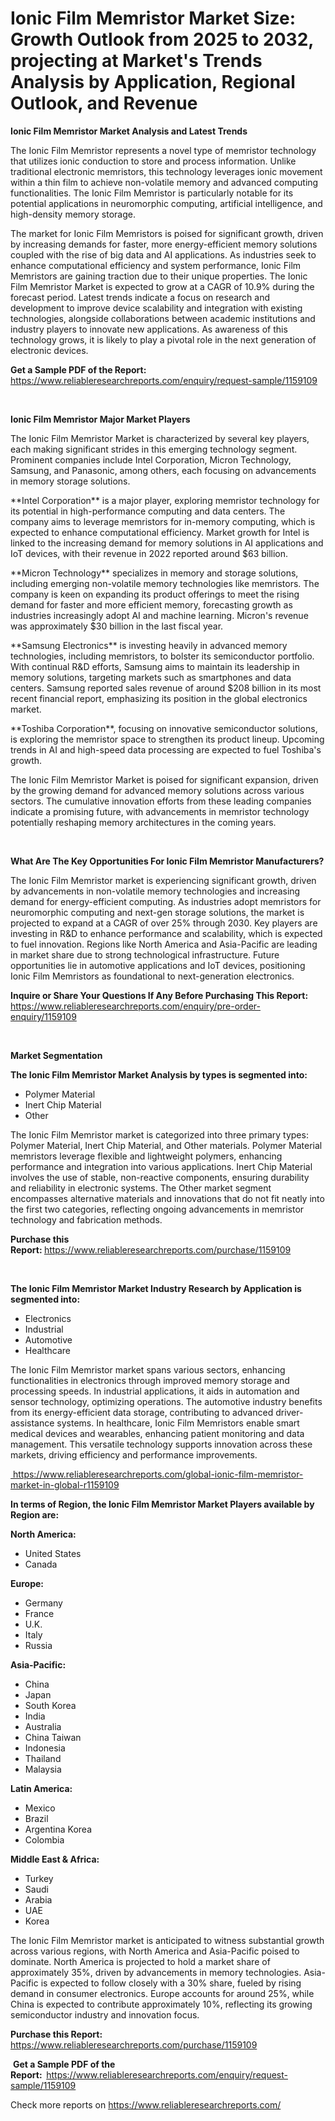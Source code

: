 <p><h1>Ionic Film Memristor Market Size: Growth Outlook from 2025 to 2032, projecting at Market's Trends Analysis by Application, Regional Outlook, and Revenue</h1></p><p><strong>Ionic Film Memristor Market Analysis and Latest Trends</strong></p>
<p><p>The Ionic Film Memristor represents a novel type of memristor technology that utilizes ionic conduction to store and process information. Unlike traditional electronic memristors, this technology leverages ionic movement within a thin film to achieve non-volatile memory and advanced computing functionalities. The Ionic Film Memristor is particularly notable for its potential applications in neuromorphic computing, artificial intelligence, and high-density memory storage.</p><p>The market for Ionic Film Memristors is poised for significant growth, driven by increasing demands for faster, more energy-efficient memory solutions coupled with the rise of big data and AI applications. As industries seek to enhance computational efficiency and system performance, Ionic Film Memristors are gaining traction due to their unique properties. The Ionic Film Memristor Market is expected to grow at a CAGR of 10.9% during the forecast period. Latest trends indicate a focus on research and development to improve device scalability and integration with existing technologies, alongside collaborations between academic institutions and industry players to innovate new applications. As awareness of this technology grows, it is likely to play a pivotal role in the next generation of electronic devices.</p></p>
<p><strong>Get a Sample PDF of the Report:&nbsp;</strong> <a href="https://www.reliableresearchreports.com/enquiry/request-sample/1159109?utm_campaign=3290&utm_medium=2&utm_source=Github&utm_content=ia&utm_term=22032025&utm_id=ionic-film-memristor">https://www.reliableresearchreports.com/enquiry/request-sample/1159109</a></p>
<p>&nbsp;</p>
<p><strong>Ionic Film Memristor Major Market Players</strong></p>
<p><p>The Ionic Film Memristor Market is characterized by several key players, each making significant strides in this emerging technology segment. Prominent companies include Intel Corporation, Micron Technology, Samsung, and Panasonic, among others, each focusing on advancements in memory storage solutions.</p><p>**Intel Corporation** is a major player, exploring memristor technology for its potential in high-performance computing and data centers. The company aims to leverage memristors for in-memory computing, which is expected to enhance computational efficiency. Market growth for Intel is linked to the increasing demand for memory solutions in AI applications and IoT devices, with their revenue in 2022 reported around $63 billion.</p><p>**Micron Technology** specializes in memory and storage solutions, including emerging non-volatile memory technologies like memristors. The company is keen on expanding its product offerings to meet the rising demand for faster and more efficient memory, forecasting growth as industries increasingly adopt AI and machine learning. Micron's revenue was approximately $30 billion in the last fiscal year.</p><p>**Samsung Electronics** is investing heavily in advanced memory technologies, including memristors, to bolster its semiconductor portfolio. With continual R&D efforts, Samsung aims to maintain its leadership in memory solutions, targeting markets such as smartphones and data centers. Samsung reported sales revenue of around $208 billion in its most recent financial report, emphasizing its position in the global electronics market.</p><p>**Toshiba Corporation**, focusing on innovative semiconductor solutions, is exploring the memristor space to strengthen its product lineup. Upcoming trends in AI and high-speed data processing are expected to fuel Toshiba's growth.</p><p>The Ionic Film Memristor Market is poised for significant expansion, driven by the growing demand for advanced memory solutions across various sectors. The cumulative innovation efforts from these leading companies indicate a promising future, with advancements in memristor technology potentially reshaping memory architectures in the coming years.</p></p>
<p>&nbsp;</p>
<p><strong>What Are The Key Opportunities For Ionic Film Memristor Manufacturers?</strong></p>
<p><p>The Ionic Film Memristor market is experiencing significant growth, driven by advancements in non-volatile memory technologies and increasing demand for energy-efficient computing. As industries adopt memristors for neuromorphic computing and next-gen storage solutions, the market is projected to expand at a CAGR of over 25% through 2030. Key players are investing in R&D to enhance performance and scalability, which is expected to fuel innovation. Regions like North America and Asia-Pacific are leading in market share due to strong technological infrastructure. Future opportunities lie in automotive applications and IoT devices, positioning Ionic Film Memristors as foundational to next-generation electronics.</p></p>
<p><strong>Inquire or Share Your Questions If Any Before Purchasing This Report:</strong> <a href="https://www.reliableresearchreports.com/enquiry/pre-order-enquiry/1159109?utm_campaign=3290&utm_medium=2&utm_source=Github&utm_content=ia&utm_term=22032025&utm_id=ionic-film-memristor">https://www.reliableresearchreports.com/enquiry/pre-order-enquiry/1159109</a></p>
<p>&nbsp;</p>
<p><strong>Market Segmentation</strong></p>
<p><strong>The Ionic Film Memristor Market Analysis by types is segmented into:</strong></p>
<p><ul><li>Polymer Material</li><li>Inert Chip Material</li><li>Other</li></ul></p>
<p><p>The Ionic Film Memristor market is categorized into three primary types: Polymer Material, Inert Chip Material, and Other materials. Polymer Material memristors leverage flexible and lightweight polymers, enhancing performance and integration into various applications. Inert Chip Material involves the use of stable, non-reactive components, ensuring durability and reliability in electronic systems. The Other market segment encompasses alternative materials and innovations that do not fit neatly into the first two categories, reflecting ongoing advancements in memristor technology and fabrication methods.</p></p>
<p><strong>Purchase this Report:&nbsp;</strong><a href="https://www.reliableresearchreports.com/purchase/1159109?utm_campaign=3290&utm_medium=2&utm_source=Github&utm_content=ia&utm_term=22032025&utm_id=ionic-film-memristor">https://www.reliableresearchreports.com/purchase/1159109</a></p>
<p>&nbsp;</p>
<p><strong>The Ionic Film Memristor Market Industry Research by Application is segmented into:</strong></p>
<p><ul><li>Electronics</li><li>Industrial</li><li>Automotive</li><li>Healthcare</li></ul></p>
<p><p>The Ionic Film Memristor market spans various sectors, enhancing functionalities in electronics through improved memory storage and processing speeds. In industrial applications, it aids in automation and sensor technology, optimizing operations. The automotive industry benefits from its energy-efficient data storage, contributing to advanced driver-assistance systems. In healthcare, Ionic Film Memristors enable smart medical devices and wearables, enhancing patient monitoring and data management. This versatile technology supports innovation across these markets, driving efficiency and performance improvements.</p></p>
<p><a href="https://www.reliableresearchreports.com/global-ionic-film-memristor-market-in-global-r1159109?utm_campaign=3290&utm_medium=2&utm_source=Github&utm_content=ia&utm_term=22032025&utm_id=ionic-film-memristor">&nbsp;https://www.reliableresearchreports.com/global-ionic-film-memristor-market-in-global-r1159109</a></p>
<p><strong>In terms of Region, the Ionic Film Memristor Market Players available by Region are:</strong></p>
<p>
    <p> <strong> North America: </strong>
        <ul>
            <li>United States</li>
            <li>Canada</li>
        </ul>
        </p> 
    <p> <strong> Europe: </strong>
        <ul>
            <li>Germany</li>
            <li>France</li>
            <li>U.K.</li>
            <li>Italy</li>
            <li>Russia</li>
        </ul>
        </p> 
    <p> <strong> Asia-Pacific: </strong>
        <ul>
            <li>China</li>
            <li>Japan</li>
            <li>South Korea</li>
            <li>India</li>
            <li>Australia</li>
            <li>China Taiwan</li>
            <li>Indonesia</li>
            <li>Thailand</li>
            <li>Malaysia</li>
        </ul>
        </p> 
    <p> <strong> Latin America: </strong>
        <ul>
            <li>Mexico</li>
            <li>Brazil</li>
            <li>Argentina Korea</li>
            <li>Colombia</li>
        </ul>
        </p> 
    <p> <strong> Middle East & Africa: </strong>
        <ul>
            <li>Turkey</li>
            <li>Saudi</li>
            <li>Arabia</li>
            <li>UAE</li>
            <li>Korea</li>
        </ul>
    </p>
    </p>
<p><p>The Ionic Film Memristor market is anticipated to witness substantial growth across various regions, with North America and Asia-Pacific poised to dominate. North America is projected to hold a market share of approximately 35%, driven by advancements in memory technologies. Asia-Pacific is expected to follow closely with a 30% share, fueled by rising demand in consumer electronics. Europe accounts for around 25%, while China is expected to contribute approximately 10%, reflecting its growing semiconductor industry and innovation focus.</p></p>
<p><strong>Purchase this Report: </strong><a href="https://www.reliableresearchreports.com/purchase/1159109?utm_campaign=3290&utm_medium=2&utm_source=Github&utm_content=ia&utm_term=22032025&utm_id=ionic-film-memristor">https://www.reliableresearchreports.com/purchase/1159109</a></p>
<p>&nbsp;<strong>Get a Sample PDF of the Report:&nbsp;&nbsp;</strong><a href="https://www.reliableresearchreports.com/enquiry/request-sample/1159109?utm_campaign=3290&utm_medium=2&utm_source=Github&utm_content=ia&utm_term=22032025&utm_id=ionic-film-memristor">https://www.reliableresearchreports.com/enquiry/request-sample/1159109</a></p>
<p><strong></strong></p>
<p>Check more reports on <a href="https://www.reliableresearchreports.com/?utm_campaign=3290&utm_medium=2&utm_source=Github&utm_content=ia&utm_term=22032025&utm_id=ionic-film-memristor">https://www.reliableresearchreports.com/</a></p>